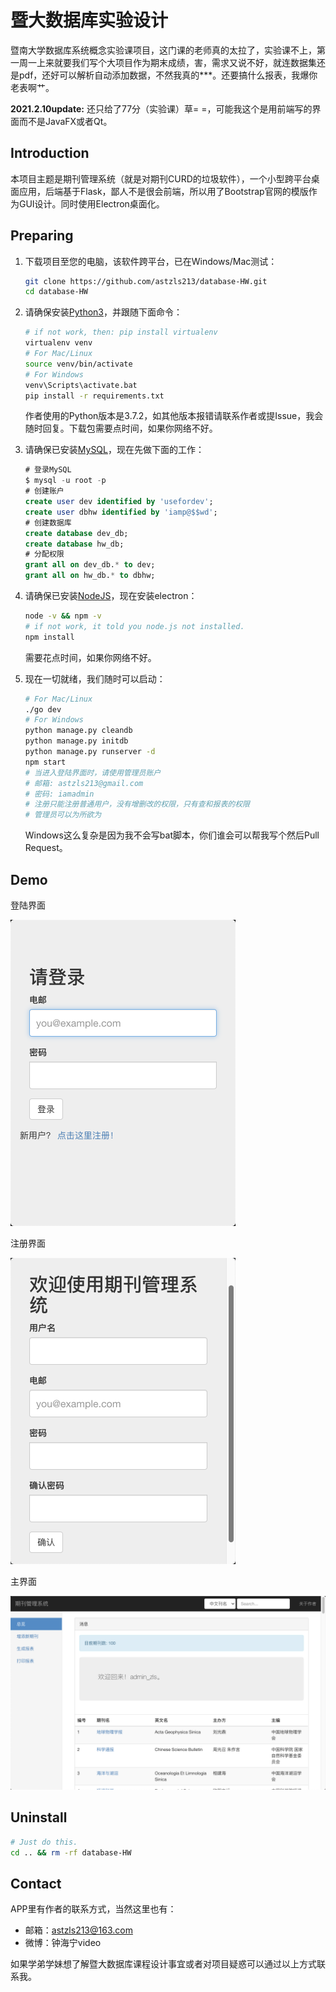 # 暨大数据库实验设计

暨南大学数据库系统概念实验课项目，这门课的老师真的太拉了，实验课不上，第一周一上来就要我们写个大项目作为期末成绩，害，需求又说不好，就连数据集还是pdf，还好可以解析自动添加数据，不然我真的***。还要搞什么报表，我爆你老表啊艹。

**2021.2.10update:** 还只给了77分（实验课）草= =，可能我这个是用前端写的界面而不是JavaFX或者Qt。

## Introduction

本项目主题是期刊管理系统（就是对期刊CURD的垃圾软件），一个小型跨平台桌面应用，后端基于Flask，鄙人不是很会前端，所以用了Bootstrap官网的模版作为GUI设计。同时使用Electron桌面化。

## Preparing

1. 下载项目至您的电脑，该软件跨平台，已在Windows/Mac测试：

   ```bash
   git clone https://github.com/astzls213/database-HW.git
   cd database-HW
   ```
   
2. 请确保安装[Python3](https://www.python.org/downloads/)，并跟随下面命令：

   ```bash
   # if not work, then: pip install virtualenv
   virtualenv venv
   # For Mac/Linux
   source venv/bin/activate
   # For Windows
   venv\Scripts\activate.bat
   pip install -r requirements.txt
   ```

   作者使用的Python版本是3.7.2，如其他版本报错请联系作者或提Issue，我会随时回复。下载包需要点时间，如果你网络不好。

3. 请确保已安装[MySQL]()，现在先做下面的工作：

   ```sql
   # 登录MySQL
   $ mysql -u root -p
   # 创建账户
   create user dev identified by 'usefordev';
   create user dbhw identified by 'iamp@$$wd';
   # 创建数据库
   create database dev_db;
   create database hw_db;
   # 分配权限
   grant all on dev_db.* to dev;
   grant all on hw_db.* to dbhw;
   ```

4. 请确保已安装[NodeJS](https://nodejs.org/en/)，现在安装electron：

   ```bash
   node -v && npm -v
   # if not work, it told you node.js not installed.
   npm install
   ```

   需要花点时间，如果你网络不好。

5. 现在一切就绪，我们随时可以启动：

   ```bash
   # For Mac/Linux
   ./go dev
   # For Windows
   python manage.py cleandb
   python manage.py initdb
   python manage.py runserver -d
   npm start
   # 当进入登陆界面时，请使用管理员账户
   # 邮箱: astzls213@gmail.com
   # 密码: iamadmin
   # 注册只能注册普通用户，没有增删改的权限，只有查和报表的权限
   # 管理员可以为所欲为
   ```

   Windows这么复杂是因为我不会写bat脚本，你们谁会可以帮我写个然后Pull Request。

## Demo

登陆界面

<img src="https://github.com/astzls213/database-HW/blob/main/login.png?raw=true" alt="login" style="zoom:50%;" />

注册界面

<img src="https://github.com/astzls213/database-HW/blob/main/register.png?raw=true" alt="register" style="zoom:50%;" />

主界面

![main](https://github.com/astzls213/database-HW/blob/main/main.png?raw=true)

## Uninstall

```bash
# Just do this.
cd .. && rm -rf database-HW
```

## Contact

APP里有作者的联系方式，当然这里也有：

- 邮箱：astzls213@163.com
- 微博：钟海宁video

如果学弟学妹想了解暨大数据库课程设计事宜或者对项目疑惑可以通过以上方式联系我。